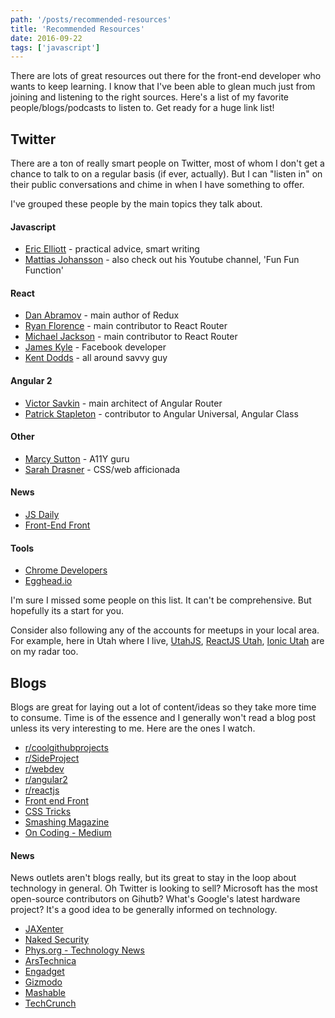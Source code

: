 ```yaml
---
path: '/posts/recommended-resources'
title: 'Recommended Resources'
date: 2016-09-22
tags: ['javascript']
---
```


There are lots of great resources out there for the front-end developer who wants to keep learning. I know that I've been able to glean much just from joining and listening to the right sources. Here's a list of my favorite people/blogs/podcasts to listen to. Get ready for a huge link list!

<!-- more -->

## Twitter
There are a ton of really smart people on Twitter, most of whom I don't get a chance to talk to on a regular basis (if ever, actually). But I can "listen in" on their public conversations and chime in when I have something to offer.

I've grouped these people by the main topics they talk about.

#### Javascript
- [Eric Elliott](https://twitter.com/_ericelliott) -  practical advice, smart writing
- [Mattias Johansson](https://twitter.com/mpjme) - also check out his Youtube channel, 'Fun Fun Function'

#### React
- [Dan Abramov](https://twitter.com/dan_abramov) - main author of Redux
- [Ryan Florence](https://twitter.com/ryanflorence) - main contributor to React Router
- [Michael Jackson](https://twitter.com/mjackson) - main contributor to React Router
- [James Kyle](https://twitter.com/thejameskyle) - Facebook developer
- [Kent Dodds](https://twitter.com/kentcdodds) - all around savvy guy

#### Angular 2
- [Victor Savkin](https://twitter.com/victorsavkin) - main architect of Angular Router
- [Patrick Stapleton](https://twitter.com/gdi2290) - contributor to Angular Universal, Angular Class

#### Other
- [Marcy Sutton](https://twitter.com/marcysutton) - A11Y guru
- [Sarah Drasner](https://twitter.com/sarah_edo) - CSS/web afficionada

#### News
- [JS Daily](https://twitter.com/JavaScriptDaily)
- [Front-End Front](https://twitter.com/frontendfront)

#### Tools
- [Chrome Developers](https://twitter.com/ChromiumDev)
- [Egghead.io](https://twitter.com/eggheadio)

I'm sure I missed some people on this list. It can't be comprehensive. But hopefully its a start for you.

Consider also following any of the accounts for meetups in your local area. For example, here in Utah where I live, [UtahJS](https://twitter.com/utjs), [ReactJS Utah](https://twitter.com/reactjsutah), [Ionic Utah](https://twitter.com/IonicUtah) are on my radar too.

## Blogs

Blogs are great for laying out a lot of content/ideas so they take more time to consume. Time is of the essence and I generally won't read a blog post unless its very interesting to me. Here are the ones I watch.

- [r/coolgithubprojects](https://www.reddit.com/r/coolgithubprojects/)
- [r/SideProject](https://www.reddit.com/r/SideProject/)
- [r/webdev](https://www.reddit.com/r/webdev/)
- [r/angular2](https://www.reddit.com/r/Angular2/)
- [r/reactjs](https://www.reddit.com/r/reactjs/)
- [Front end Front](https://frontendfront.com/)
- [CSS Tricks](https://css-tricks.com/)
- [Smashing Magazine](https://www.smashingmagazine.com/)
- [On Coding - Medium](https://medium.com/on-Coding)

#### News
News outlets aren't blogs really, but its great to stay in the loop about technology in general. Oh Twitter is looking to sell? Microsoft has the most open-source contributors on Gihutb? What's Google's latest hardware project? It's a good idea to be generally informed on technology.

- [JAXenter](https://jaxenter.com/)
- [Naked Security](https://nakedsecurity.sophos.com)
- [Phys.org - Technology News](phys.org/technology-news/)
- [ArsTechnica](arstechnica.com/)
- [Engadget](https://www.engadget.com/)
- [Gizmodo](gizmodo.com/)
- [Mashable](mashable.com/)
- [TechCrunch](https://techcrunch.com/)